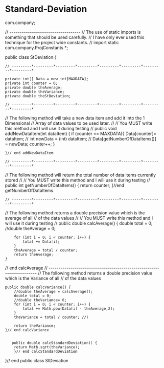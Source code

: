 # Standard-Deviation
com.company;

// ---------*---------*---------*---------*
// The use of static imports is something that should be used carefully.
// I have only ever used this technique for the project wide constants.
//
        import static com.company.ProjConstants.*;

public class StDeviation {

    // ---------*---------*---------*---------*---------*---------*---------*---------*

    private int[] Data = new int[MAXDATA];
    private int counter = 0;
    private double theAverage;
    private double theVariance;
    private double theStDeviation;

    // ---------*---------*---------*---------*---------*---------*---------*---------*
// The following method will take a new data item and add it into the 1 Dimensional
// Array of data values to be used later.
//
// You MUST write this method and I will use it during testing
//
    public void addNewDataItem(int dataItem) {
        if (counter <= MAXDATA){
            Data[counter]= dataItem;
            // int newData = (int) dataItem;
            //  Data[getNumberOfDataItems()] = newData;
            counter++;
        }

    }// end addNewDataItem

    // ---------*---------*---------*---------*---------*---------*---------*---------*
// The following method will return the total number of data items currently stored
//
// You MUST write this method and I will use it during testing
//
    public int getNumberOfDataItems() {
        return counter;
    }//end getNumberOfDataItems

    // ---------*---------*---------*---------*---------*---------*---------*---------*
// The following method returns a double precision value which is the average of all
// of the data values
//
// You MUST write this method and I will use it during testing
//
    public double calcAverage() {
        double total = 0;
        //double theAverage = 0;

        for (int i = 0; i < counter; i++) {
            total += Data[i];
        }
        theAverage = total / counter;
        return theAverage;
    }
// end calcAverage
    // ---------*---------*---------*---------*---------*---------*---------*---------*
// The following method returns a double precision value which is the Variance of all
// of the data values

    public double calcVariance() {
        //double theAverage = calcAverage();
        double total = 0;
        //double theVariance= 0;
        for (int i = 0; i < counter; i++) {
            total += Math.pow(Data[i] - theAverage,2);
        }
        theVariance = total / counter; //?

        return theVariance;
    }// end calcVariance
    

       public double calcStandardDeviation() {
        return Math.sqrt(theVariance);
        }// end calcStandardDeviation

}// end public class StDeviation


